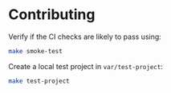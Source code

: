 # Contributing

Verify if the CI checks are likely to pass using:

```bash
make smoke-test
```

Create a local test project in `var/test-project`:

```bash
make test-project
```
